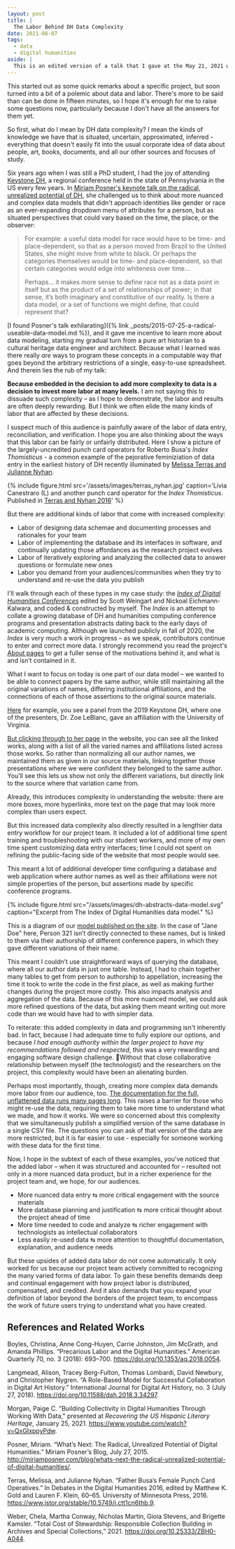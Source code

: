 ```yaml
---
layout: post
title: |
  The Labor Behind DH Data Complexity
date: 2021-06-07
tags:
  - data
  - digital humanities
aside: |
  This is an edited version of a talk that I gave at the May 21, 2021 workshop ["Making Research Data Public: Workshopping Data Management for Digital Humanities,"](https://biblio.uottawa.ca/en/news/making-research-data-public-workshopping-data-curation-digital-humanities-projects) hosted by the University of Ottawa Library. [The complete slides are available here.](https://doi.org/10.1184/R1/14740440)
---
```


This started out as some quick remarks about a specific project, but soon turned into a bit of a polemic about data and labor. There's more to be said than can be done in fifteen minutes, so I hope it's enough for me to raise some questions now, particularly because I don't have all the answers for them yet.

So first, what do I mean by DH data complexity? I mean the kinds of knowledge we have that is situated, uncertain, approximated, inferred - everything that doesn't easily fit into the usual corporate idea of data about people, art, books, documents, and all our other sources and focuses of study.

Six years ago when I was still a PhD student, I had the joy of attending [Keystone DH](https://keystonedh.network/2015/), a regional conference held in the state of Pennsylvania in the US every few years. In [Miriam Posner's keynote talk on the radical, unrealized potential of DH](http://miriamposner.com/blog/whats-next-the-radical-unrealized-potential-of-digital-humanities/), she challenged us to think about more nuanced and complex data models that didn't approach identities like gender or race as an ever-expanding dropdown menu of attributes for a person, but as situated perspectives that could vary based on the time, the place, or the observer:

>For example: a useful data model for race would have to be time- and place-dependent, so that as a person moved from Brazil to the United States, she might move from white to black. Or perhaps the categories themselves would be time- and place-dependent, so that certain categories would edge into whiteness over time...
>
>Perhaps... it makes more sense to define race not as a data point in itself but as the product of a set of relationships of power; in that sense, it’s both imaginary and constitutive of our reality. Is there a data model, or a set of functions we might define, that could represent that?

[I found Posner's talk exhilarating]({% link _posts/2015-07-25-a-radical-useable-data-model.md %}), and it gave me incentive to learn more about data modeling, starting my gradual turn from a pure art historian to a cultural heritage data engineer and architect. Because what I learned was there really *are* ways to program these concepts in a computable way that goes beyond the arbitrary restrictions of a single, easy-to-use spreadsheet. And therein lies the rub of my talk:

**Because embedded in the decision to add more complexity to data is a decision to invest more labor at many levels.** I am not saying this to dissuade such complexity – as I hope to demonstrate, the labor and results are often deeply rewarding. But I think we often elide the many kinds of labor that are affected by these decisions.

I suspect much of this audience is painfully aware of the labor of data entry, reconciliation, and verification. I hope you are also thinking about the ways that this labor can be fairly or unfairly distributed. Here I show a picture of the largely-uncredited punch card operators for Roberto Busa's *Index Thomisticus* - a common example of the pejorative feminiziation of data entry in the earliest history of DH recently illuminated by [Melissa Terras and Julianne Nyhan](https://www.jstor.org/stable/10.5749/j.ctt1cn6thb.9).

{% include figure.html src='/assets/images/terras_nyhan.jpg' caption='Livia Canestraro (L) and another punch card operator for the *Index Thomisticus*. Published in [Terras and Nyhan 2016](https://www.jstor.org/stable/10.5749/j.ctt1cn6thb.9)' %}

But there are additional kinds of labor that come with increased complexity:

- Labor of designing data schemae and documenting processes and rationales for your team
- Labor of implementing the database and its interfaces in software, and continually updating those affordances as the research project evolves
- Labor of iteratively exploring and analyzing the collected data to answer questions or formulate new ones
- Labor you demand from your audiences/communities when they try to understand and re-use the data you publish

I'll walk through each of these types in my case study: the [*Index of Digital Humanities Conferences*](https://dh-abstracts.library.cmu.edu/) edited by Scott Weingart and Nickoal Eichmann-Kalwara, and coded & constructed by myself. The *Index* is an attempt to collate a growing database of DH and humanities computing conference programs and presentation abstracts dating back to the early days of academic computing. Although we launched publicly in fall of 2020, the *Index* is very much a work in progress – as we speak, contributors continue to enter and correct more data. I strongly recommend you read the project's [About pages](https://dh-abstracts.library.cmu.edu/pages/about/) to get a fuller sense of the motivations behind it, and what is and isn’t contained in it.

What I want to focus on today is one part of our data model – we wanted to be able to connect papers by the same author, while still maintaining all the original variations of names, differing institutional affiliations, and the connections of each of those assertions to the original source materials.

[Here](https://dh-abstracts.library.cmu.edu/works/8993) for example, you see a panel from the 2019 Keystone DH, where one of the presenters, Dr. Zoe LeBlanc, gave an affiliation with the University of Virginia.

[But clicking through to her page](https://dh-abstracts.library.cmu.edu/authors/4130) in the website, you can see all the linked works, along with a list of all the varied names and affiliations listed across those works.
So rather than normalizing all our author names, we maintained them as given in our source materials, linking together those presentations where we were confident they belonged to the same author. You’ll see this lets us show not only the different variations, but directly link to the source where that variation came from.

Already, this introduces complexity in understanding the website: there are more boxes, more hyperlinks, more text on the page that may look more complex than users expect.

But this increased data complexity also directly resulted in a lengthier data entry workflow for our project team. It included a lot of additional time spent training and troubleshooting with our student workers, and more of my own time spent customizing data entry interfaces; time I could not spent on refining the public-facing side of the website that most people would see.

This meant a lot of additional developer time configuring a database and web application where author names as well as their affiliations were not simple properties of the person, but assertions made by specific conference programs.

{% include figure.html src="/assets/images/dh-abstracts-data-model.svg" caption="Excerpt from The Index of Digital Humanities data model." %}

This is a diagram of our [model published on the site](https://dh-abstracts.library.cmu.edu/pages/colophon/). In the case of "Jane Doe" here, Person 321 isn’t directly connected to these names, but is linked to them via their authorship of different conference papers, in which they gave different variations of their name.

This meant I couldn’t use straightforward ways of querying the database, where all our author data in just one table.
Instead, I had to chain together many tables to get from person to authorship to appellation, increasing the time it took to write the code in the first place, as well as making further changes during the project more costly. This also impacts analysis and aggregation of the data. Because of this more nuanced model, we could ask more refined questions of the data, but asking them meant writing out more code than we would have had to with simpler data.

To reiterate: this added complexity in data and programming isn't inherently bad. In fact, because I had adequate time to fully explore our options, and because *I had enough authority within the larger project to have my recommendations followed and respected*, this was a very rewarding and engaging software design challenge. Without that close collaborative relationship between myself (the technologist) and the researchers on the project, this complexity would have been an alienating burden.

Perhaps most importantly, though, creating more complex data demands more labor from our audience, too. [The documentation for the full, unflattened data runs many pages long](https://dh-abstracts.library.cmu.edu/downloads). This raises a barrier for those who might re-use the data, requiring them to take more time to understand what we made, and how it works. We were so concerned about this complexity that we simultaneously publish a simplified version of the same database in a single CSV file. The questions you can ask of that version of the data are more restricted, but it is far easier to use - especially for someone working with these data for the first time.

Now, I hope in the subtext of each of these examples, you've noticed that the added labor – when it was structured and accounted for – resulted not only in a more nuanced data product, but in a richer experience for the project team and, we hope, for our audiences.

- More nuanced data entry ⇆ more critical engagement with the source materials
- More database planning and justification ⇆ more critical thought about the project ahead of time
- More time needed to code and analyze ⇆ richer engagement with technologists as intellectual collaborators
- Less easily re-used data ⇆ more attention to thoughtful documentation, explanation, and audience needs

But these upsides of added data labor do not come automatically. It only worked for us because our project team actively committed to recognizing the many varied forms of data labor. To gain these benefits demands deep and continual engagement with how project labor is distributed, compensated, and credited. And it also demands that you expand your definition of labor beyond the borders of the project team, to encompass the work of future users trying to understand what you have created.

## References and Related Works

Boyles, Christina, Anne Cong-Huyen, Carrie Johnston, Jim McGrath, and Amanda Phillips. “Precarious Labor and the Digital Humanities.” American Quarterly 70, no. 3 (2018): 693–700. <https://doi.org/10.1353/aq.2018.0054>.

Langmead, Alison, Tracey Berg-Fulton, Thomas Lombardi, David Newbury, and Christopher Nygren. “A Role-Based Model for Successful Collaboration in Digital Art History.” International Journal for Digital Art History, no. 3 (July 27, 2018). <https://doi.org/10.11588/dah.2018.3.34297>.

Morgan, Paige C. "Building Collectivity in Digital Humanities Through Working With Data," presented at *Recovering the US Hispanic Literary Heritage*, January 25, 2021. <https://www.youtube.com/watch?v=QxGIxppyPdw>.

Posner, Miriam. “What’s Next: The Radical, Unrealized Potential of Digital Humanities.” Miriam Posner’s Blog, July 27, 2015. <http://miriamposner.com/blog/whats-next-the-radical-unrealized-potential-of-digital-humanities/>.

Terras, Melissa, and Julianne Nyhan. “Father Busa’s Female Punch Card Operatives.” In Debates in the Digital Humanities 2016, edited by Matthew K. Gold and Lauren F. Klein, 60–65. University of Minnesota Press, 2016. <https://www.jstor.org/stable/10.5749/j.ctt1cn6thb.9>.

Weber, Chela, Martha Conway, Nicholas Martin, Gioia Stevens, and Brigette Kamsler. “Total Cost of Stewardship: Responsible Collection Building in Archives and Special Collections,” 2021. <https://doi.org/10.25333/ZBH0-A044>.
